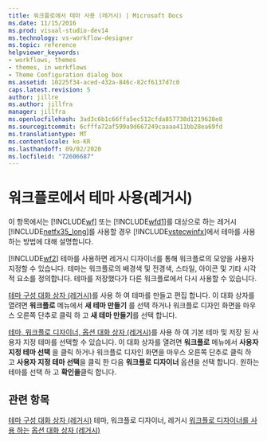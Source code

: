 ```yaml
---
title: 워크플로에서 테마 사용 (레거시) | Microsoft Docs
ms.date: 11/15/2016
ms.prod: visual-studio-dev14
ms.technology: vs-workflow-designer
ms.topic: reference
helpviewer_keywords:
- workflows, themes
- themes, in workflows
- Theme Configuration dialog box
ms.assetid: 10225f34-aced-432a-846c-82cf6137d7c0
caps.latest.revision: 5
author: jillre
ms.author: jillfra
manager: jillfra
ms.openlocfilehash: 3ad3c6b1c66ffa5ec512cfda857738d1219628e8
ms.sourcegitcommit: 6cfffa72af599a9d667249caaaa411bb28ea69fd
ms.translationtype: MT
ms.contentlocale: ko-KR
ms.lasthandoff: 09/02/2020
ms.locfileid: "72606687"
---
```

# <a name="using-themes-in-workflows-legacy"></a>워크플로에서 테마 사용(레거시)
이 항목에서는 [!INCLUDE[wf](../includes/wf-md.md)] 또는 [!INCLUDE[wfd1](../includes/wfd1-md.md)]를 대상으로 하는 레거시 [!INCLUDE[netfx35_long](../includes/netfx35-long-md.md)]를 사용할 경우 [!INCLUDE[vstecwinfx](../includes/vstecwinfx-md.md)]에서 테마를 사용하는 방법에 대해 설명합니다.

 [!INCLUDE[wf2](../includes/wf2-md.md)] 테마를 사용하면 레거시 디자이너를 통해 워크플로의 모양을 사용자 지정할 수 있습니다. 테마는 워크플로의 배경색 및 전경색, 스타일, 아이콘 및 기타 시각적 요소를 정의합니다. 테마를 저장했다가 다른 워크플로에서 다시 사용할 수 있습니다.

 [테마 구성 대화 상자 (레거시)](../workflow-designer/theme-configuration-dialog-box-legacy.md)를 사용 하 여 테마를 만들고 편집 합니다. 이 대화 상자를 열려면 **워크플로** 메뉴에서 **새 테마 만들기** 를 선택 하거나 워크플로 디자인 화면을 마우스 오른쪽 단추로 클릭 하 고 **새 테마 만들기**를 선택 합니다.

 [테마, 워크플로 디자이너, 옵션 대화 상자 (레거시)](../workflow-designer/themes-workflow-designer-options-dialog-box-legacy.md)를 사용 하 여 기본 테마 및 저장 된 사용자 지정 테마를 선택할 수 있습니다. 이 대화 상자를 열려면 **워크플로** 메뉴에서 **사용자 지정 테마 선택** 을 클릭 하거나 워크플로 디자인 화면을 마우스 오른쪽 단추로 클릭 하 고 **사용자 지정 테마 선택**을 클릭 한 다음 **워크플로 디자이너** 옵션을 선택 합니다. 원하는 테마를 선택 하 고 **확인을**클릭 합니다.

## <a name="see-also"></a>관련 항목
 [테마 구성 대화 상자 (레거시)](../workflow-designer/theme-configuration-dialog-box-legacy.md) 테마, 워크플로 디자이너, 레거시 [워크플로 디자이너를 사용 하는](../workflow-designer/using-the-legacy-workflow-designer.md) [옵션 대화 상자 (레거시)](../workflow-designer/themes-workflow-designer-options-dialog-box-legacy.md)